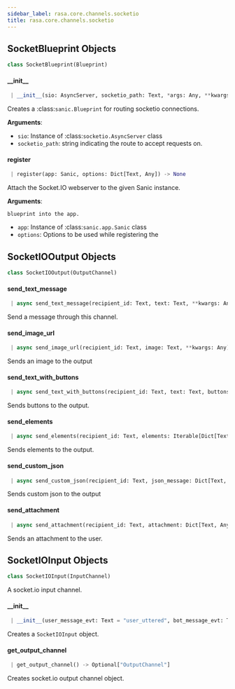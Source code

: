 ```yaml
---
sidebar_label: rasa.core.channels.socketio
title: rasa.core.channels.socketio
---
```

## SocketBlueprint Objects

```python
class SocketBlueprint(Blueprint)
```

#### \_\_init\_\_

```python
 | __init__(sio: AsyncServer, socketio_path: Text, *args: Any, **kwargs: Any) -> None
```

Creates a :class:`sanic.Blueprint` for routing socketio connections.

**Arguments**:

- `sio`: Instance of :class:`socketio.AsyncServer` class
- `socketio_path`: string indicating the route to accept requests on.

#### register

```python
 | register(app: Sanic, options: Dict[Text, Any]) -> None
```

Attach the Socket.IO webserver to the given Sanic instance.

**Arguments**:

    blueprint into the app.
- `app`: Instance of :class:`sanic.app.Sanic` class
- `options`: Options to be used while registering the

## SocketIOOutput Objects

```python
class SocketIOOutput(OutputChannel)
```

#### send\_text\_message

```python
 | async send_text_message(recipient_id: Text, text: Text, **kwargs: Any) -> None
```

Send a message through this channel.

#### send\_image\_url

```python
 | async send_image_url(recipient_id: Text, image: Text, **kwargs: Any) -> None
```

Sends an image to the output

#### send\_text\_with\_buttons

```python
 | async send_text_with_buttons(recipient_id: Text, text: Text, buttons: List[Dict[Text, Any]], **kwargs: Any, ,) -> None
```

Sends buttons to the output.

#### send\_elements

```python
 | async send_elements(recipient_id: Text, elements: Iterable[Dict[Text, Any]], **kwargs: Any) -> None
```

Sends elements to the output.

#### send\_custom\_json

```python
 | async send_custom_json(recipient_id: Text, json_message: Dict[Text, Any], **kwargs: Any) -> None
```

Sends custom json to the output

#### send\_attachment

```python
 | async send_attachment(recipient_id: Text, attachment: Dict[Text, Any], **kwargs: Any) -> None
```

Sends an attachment to the user.

## SocketIOInput Objects

```python
class SocketIOInput(InputChannel)
```

A socket.io input channel.

#### \_\_init\_\_

```python
 | __init__(user_message_evt: Text = "user_uttered", bot_message_evt: Text = "bot_uttered", namespace: Optional[Text] = None, session_persistence: bool = False, socketio_path: Optional[Text] = "/socket.io", jwt_key: Optional[Text] = None, jwt_method: Optional[Text] = "HS256")
```

Creates a ``SocketIOInput`` object.

#### get\_output\_channel

```python
 | get_output_channel() -> Optional["OutputChannel"]
```

Creates socket.io output channel object.

